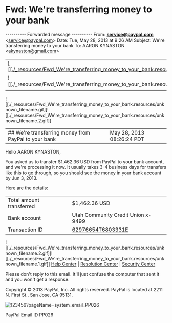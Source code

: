 # Fwd: We're transferring money to your bank

\---------- Forwarded message ----------
From: **[service@paypal.com](mailto:service@paypal.com)** <[service@paypal.com](mailto:service@paypal.com)\>
Date: Tue, May 28, 2013 at 9:26 AM
Subject: We're transferring money to your bank
To: AARON KYNASTON <[akynaston@gmail.com](mailto:akynaston@gmail.com)\>

|     |
| --- |
| [![[./_resources/Fwd_We're_transferring_money_to_your_bank.resources/unknown_filename.3.gif]]](https://www.paypal.com/us) |
| ![[./_resources/Fwd_We're_transferring_money_to_your_bank.resources/unknown_filename.2.gif]] |
|     |

![[./_resources/Fwd_We're_transferring_money_to_your_bank.resources/unknown_filename.gif]]![[./_resources/Fwd_We're_transferring_money_to_your_bank.resources/unknown_filename.2.gif]]

|     |     |
| --- | --- |
| ## We're transferring money from PayPal to your bank | May 28, 2013 08:26:24 PDT |

Hello AARON KYNASTON,

You asked us to transfer $1,462.36 USD from PayPal to your bank account, and we're processing it now. It usually takes 3-4 business days for transfers like this to go through, so you should see the money in your bank account by Jun 3, 2013.

Here are the details:

|     |     |
| --- | --- |
| Total amount transferred | $1,462.36 USD |
| Bank account | Utah Community Credit Union x-9499 |
| Transaction ID | [62976654T6803331E](https://www.paypal.com/us/vst/id=62976654T6803331E) |

![[./_resources/Fwd_We're_transferring_money_to_your_bank.resources/unknown_filename.2.gif]]![[./_resources/Fwd_We're_transferring_money_to_your_bank.resources/unknown_filename.1.gif]]
[Help Center](https://www.paypal.com/us/cgi-bin/helpweb?cmd=_help) | [Resolution Center](https://www.paypal.com/us/cgi-bin/?cmd=_complaint-view) | [Security Center](https://www.paypal.com/us/security)

Please don't reply to this email. It'll just confuse the computer that sent it and you won't get a response.

Copyright © 2013 PayPal, Inc. All rights reserved. PayPal is located at 2211 N. First St., San Jose, CA 95131.

![123456?pageName=system_email_PP026](https://102.112.2O7.net/b/ss/paypalglobal/1/G.4--NS/123456?pageName=system_email_PP026)

PayPal Email ID PP026
